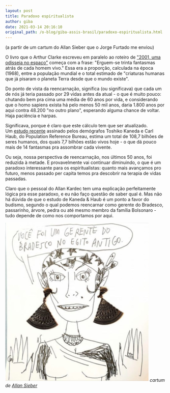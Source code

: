 ```yaml
---
layout: post
title: Paradoxo espiritualista
author: giba
date: 2021-03-14 20:16:10
original_path: /o-blog/giba-assis-brasil/paradoxo-espiritualista.html
---
```

(a partir de um cartum do Allan Sieber que o Jorge Furtado me enviou)

O livro que o Arthur Clarke escreveu em paralelo ao roteiro de ["2001, uma odisseia no espaço"](https://www.amazon.com/2001-Space-Odyssey/dp/0451457994) começa com a frase: "Erguem-se trinta fantasmas atrás de cada homem vivo." Essa era a proporção, calculada na época (1968), entre a população mundial e o total estimado de "criaturas humanas que já pisaram o planeta Terra desde que o mundo existe".

Do ponto de vista da reencarnação, significa (ou significava) que cada um de nós já teria passado por 29 vidas antes da atual - o que é muito pouco: chutando bem pra cima uma média de 60 anos por vida, e considerando que o homo sapiens exista há pelo menos 50 mil anos, daria 1.800 anos por aqui contra 48.200 "no outro plano", esperando alguma chance de voltar. Haja paciência e harpas.

Significava, porque é claro que este cálculo tem que ser atualizado. Um [estudo recente](https://www.uol.com.br/tilt/colunas/pergunta-pro-jokura/2021/03/01/quantas-pessoas-ja-viveram-na-terra-ate-hoje.htm) assinado pelos demógrafos Toshiko Kaneda e Carl Haub, do Population Reference Bureau, estima um total de 108,7 bilhões de seres humanos, dos quais 7,7 bilhões estão vivos hoje - o que dá pouco mais de 14 fantasmas pra assombrar cada vivente.

Ou seja, nossa perspectiva de reencarnação, nos últimos 50 anos, foi reduzida à metade. E provavelmente vai continuar diminuindo, o que é um paradoxo interessante para os espiritualistas: quanto mais avançamos pro futuro, menos passado per capita temos pra descobrir na terapia de vidas passadas.

Claro que o pessoal do Allan Kardec tem uma explicação perfeitamente lógica pra esse paradoxo, e eu não faço questão de saber qual é. Mas não há dúvida de que o estudo de Kaneda & Haub é um ponto a favor do budismo, segundo o qual podemos reencarnar como gerente do Bradesco, passarinho, árvore, pedra ou até mesmo membro da família Bolsonaro - tudo depende de como nos comportamos por aqui.

![](/uploads/allan.jpg)
_﻿cartum de [Allan Sieber](https://www.allansieber.com.br/)_